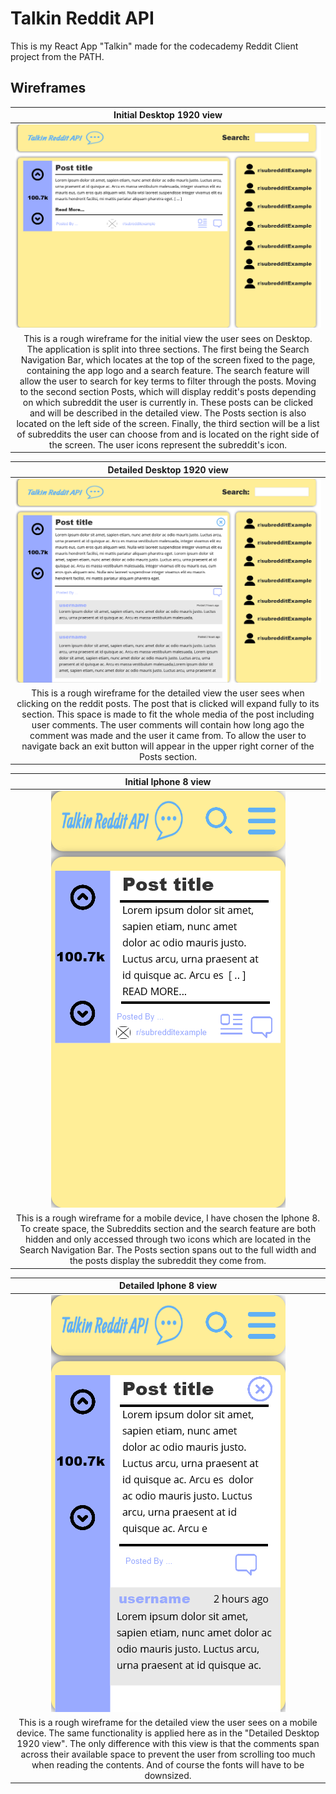 # Talkin Reddit API
This is my React App "Talkin" made for the codecademy Reddit Client project from the PATH.

## Wireframes

| Initial Desktop 1920 view | 
|:--------:| 
| ![initial desktop](./READMEwireframe/initialDesktop.png) | 
| This is a rough wireframe for the initial view the user sees on Desktop. The application is split into three sections. The first being the Search Navigation Bar, which locates at the top of the screen fixed to the page, containing the app logo and a search feature. The search feature will allow the user to search for key terms to filter through the posts. Moving to the second section Posts, which will display reddit's posts depending on which subreddit the user is currently in. These posts can be clicked and will be described in the detailed view. The Posts section is also located on the left side of the screen. Finally, the third section will be a list of subreddits the user can choose from and is located on the right side of the screen. The user icons represent the subreddit's icon.|

| Detailed Desktop 1920 view | 
|:--------:| 
| ![detailed desktop](./READMEwireframe/detailedDesktop.png) | 
| This is a rough wireframe for the detailed view the user sees when clicking on the reddit posts. The post that is clicked will expand fully to its section. This space is made to fit the whole media of the post including user comments. The user comments will contain how long ago the comment was made and the user it came from. To allow the user to navigate back an exit button will appear in the upper right corner of the Posts section. |

| Initial Iphone 8 view |                                         
|:--------:| 
| ![initial Iphone 8](./READMEwireframe/Initialiphone8.png) | 
| This is a rough wireframe for a mobile device, I have chosen the Iphone 8. To create space, the Subreddits section and the search feature are both hidden and only accessed through two icons which are located in the Search Navigation Bar. The Posts section spans out to the full width and the posts display the subreddit they come from. |

| Detailed Iphone 8 view | 
|:--------:| 
| ![detailed Iphone 8](./READMEwireframe/detailediphone8.png) | 
| This is a rough wireframe for the detailed view the user sees on a mobile device. The same functionality is applied here as in the "Detailed Desktop 1920 view". The only difference with this view is that the comments span across their available space to prevent the user from scrolling too much when reading the contents. And of course the fonts will have to be downsized. |